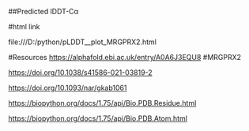 ##Predicted lDDT-Cα

#html link

file:///D:/python/pLDDT__plot_MRGPRX2.html

#Resources https://alphafold.ebi.ac.uk/entry/A0A6J3EQU8 #MRGPRX2

https://doi.org/10.1038/s41586-021-03819-2

https://doi.org/10.1093/nar/gkab1061

https://biopython.org/docs/1.75/api/Bio.PDB.Residue.html 

https://biopython.org/docs/1.75/api/Bio.PDB.Atom.html
